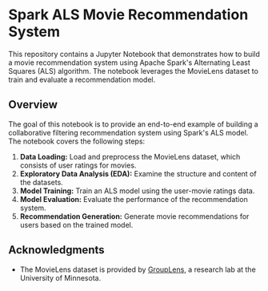 # Spark ALS Movie Recommendation System

This repository contains a Jupyter Notebook that demonstrates how to build a movie recommendation system using Apache Spark's Alternating Least Squares (ALS) algorithm. The notebook leverages the MovieLens dataset to train and evaluate a recommendation model.

## Overview

The goal of this notebook is to provide an end-to-end example of building a collaborative filtering recommendation system using Spark's ALS model. The notebook covers the following steps:

1. **Data Loading:** Load and preprocess the MovieLens dataset, which consists of user ratings for movies.
2. **Exploratory Data Analysis (EDA):** Examine the structure and content of the datasets.
3. **Model Training:** Train an ALS model using the user-movie ratings data.
4. **Model Evaluation:** Evaluate the performance of the recommendation system.
5. **Recommendation Generation:** Generate movie recommendations for users based on the trained model.



## Acknowledgments

- The MovieLens dataset is provided by [GroupLens](https://grouplens.org/), a research lab at the University of Minnesota.
